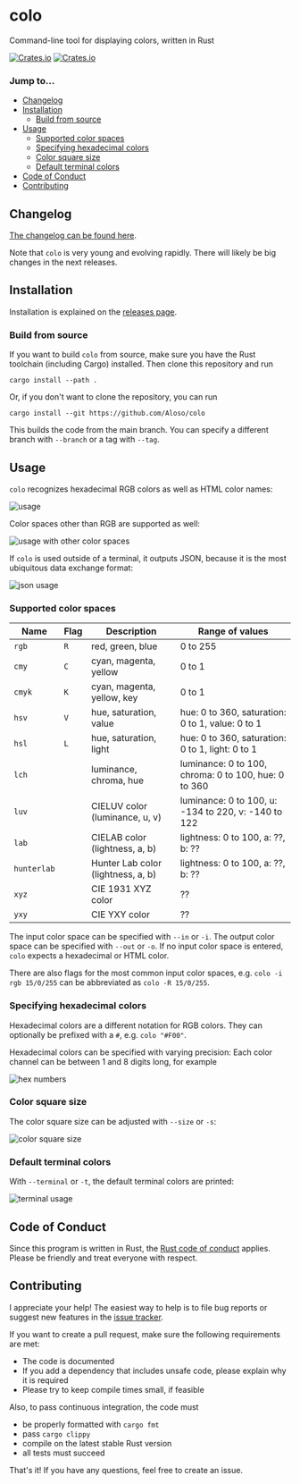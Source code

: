 # colo

Command-line tool for displaying colors, written in Rust

[![Crates.io](https://img.shields.io/crates/l/colo)](./LICENSE) [![Crates.io](https://img.shields.io/crates/v/colo)](https://crates.io/crates/colo)

### Jump to...

* [Changelog](#changelog)
* [Installation](#installation)
    * [Build from source](#build-from-source)
* [Usage](#usage)
    * [Supported color spaces](#supported-color-spaces)
    * [Specifying hexadecimal colors](#specifying-hexadecimal-colors)
    * [Color square size](#color-square-size)
    * [Default terminal colors](#default-terminal-colors)
* [Code of Conduct](#code-of-conduct)
* [Contributing](#contributing)


## Changelog

[The changelog can be found here](./CHANGELOG.md).

Note that `colo` is very young and evolving rapidly. There will likely be big changes in the next releases.

## Installation

Installation is explained on the [releases page](https://github.com/Aloso/colo/releases).

### Build from source

If you want to build `colo` from source, make sure you have the Rust toolchain (including Cargo) installed. Then clone this repository and run

```fish
cargo install --path .
```

Or, if you don't want to clone the repository, you can run

```fish
cargo install --git https://github.com/Aloso/colo
```

This builds the code from the main branch. You can specify a different branch with `--branch` or a tag with `--tag`.

## Usage

`colo` recognizes hexadecimal RGB colors as well as HTML color names:

![usage](docs/html_colors.png)

Color spaces other than RGB are supported as well:

![usage with other color spaces](docs/color_spaces.png)

If `colo` is used outside of a terminal, it outputs JSON, because it is the most ubiquitous data exchange format:

![json usage](docs/json_output.png)

### Supported color spaces

| Name    | Flag  | Description                        | Range of values |
|---------|-------|------------------------------------|-----------------|
| `rgb`   | `R`   | red, green, blue                   | 0 to 255        |
| `cmy`   | `C`   | cyan, magenta, yellow              | 0 to 1          |
| `cmyk`  | `K`   | cyan, magenta, yellow, key         | 0 to 1          |
| `hsv`   | `V`   | hue, saturation, value             | hue: 0 to 360, saturation: 0 to 1, value: 0 to 1     |
| `hsl`   | `L`   | hue, saturation, light             | hue: 0 to 360, saturation: 0 to 1, light: 0 to 1     |
| `lch`   |       | luminance, chroma, hue             | luminance: 0 to 100, chroma: 0 to 100, hue: 0 to 360 |
| `luv`   |       | CIELUV color (luminance, u, v)     | luminance: 0 to 100, u: -134 to 220, v: -140 to 122  |
| `lab`   |       | CIELAB color (lightness, a, b)     | lightness: 0 to 100, a: ??, b: ??                    |
| `hunterlab` |   | Hunter Lab color (lightness, a, b) | lightness: 0 to 100, a: ??, b: ??                    |
| `xyz`   |       | CIE 1931 XYZ color                 | ??              |
| `yxy`   |       | CIE YXY color                      | ??              |

The input color space can be specified with `--in` or `-i`. The output color space can be specified with `--out` or `-o`. If no input color space is entered, `colo` expects a hexadecimal or HTML color.

There are also flags for the most common input color spaces, e.g. `colo -i rgb 15/0/255` can be abbreviated as `colo -R 15/0/255`.

### Specifying hexadecimal colors

Hexadecimal colors are a different notation for RGB colors. They can optionally be prefixed with a `#`, e.g. `colo "#F00"`.

Hexadecimal colors can be specified with varying precision: Each color channel can be between 1 and 8 digits long, for example

![hex numbers](docs/hex_colors.png)

### Color square size

The color square size can be adjusted with `--size` or `-s`:

![color square size](docs/square_sizes.png)

### Default terminal colors

With `--terminal` or `-t`, the default terminal colors are printed:

![terminal usage](docs/terminal_colors.png)

## Code of Conduct

Since this program is written in Rust, the [Rust code of conduct](https://www.rust-lang.org/policies/code-of-conduct) applies. Please be friendly and treat everyone with respect.

## Contributing

I appreciate your help! The easiest way to help is to file bug reports or suggest new features in the [issue tracker](https://github.com/Aloso/colo/issues).

If you want to create a pull request, make sure the following requirements are met:

  * The code is documented
  * If you add a dependency that includes unsafe code, please explain why it is required
  * Please try to keep compile times small, if feasible

Also, to pass continuous integration, the code must

  * be properly formatted with `cargo fmt`
  * pass `cargo clippy`
  * compile on the latest stable Rust version
  * all tests must succeed

That's it! If you have any questions, feel free to create an issue.
